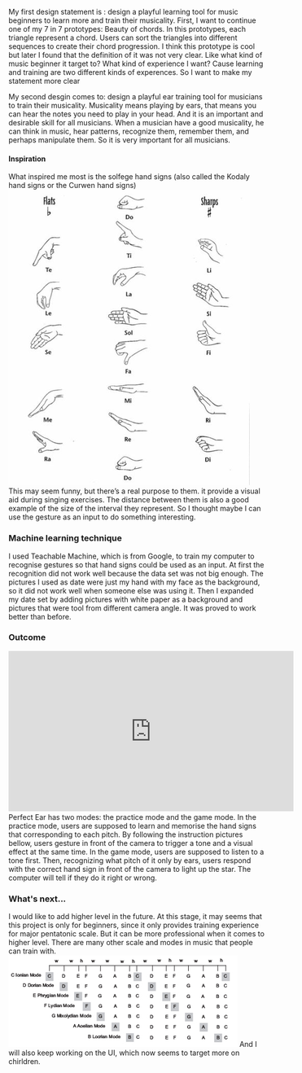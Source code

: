 My first design statement is : design a playful learning tool for music beginners to learn more and train their musicality. First, I want to continue one of my 7 in 7 prototypes: Beauty of chords. In this prototypes, each triangle represent a chord. Users can sort the triangles into different sequences to create their chord progression. I think this prototype is cool but later I found that the definition of it was not very clear. Like what kind of music beginner it target to? What kind of experience I want? Cause learning and training are two different kinds of experences. So I want to make my statement more clear

My second desgin comes to: design a playful ear training tool for musicians to train their musicality. 
Musicality means playing by ears, that means you can hear the notes you need to play in your head. And it is an important and desirable skill for all musicians. When a musician have a good musicality, he can think in music, hear patterns, recognize them, remember them, and perhaps manipulate them. So it is very important for all musicians.


#### Inspiration
What inspired me most is the solfege hand signs (also called the Kodaly hand signs or the Curwen hand signs)
![](https://github.com/EffieSong/effiesong.github.io/raw/master/finalimg-folder/solfegehandsign.jpg)
This may seem funny, but there’s a real purpose to them. it provide a visual aid during singing exercises. The distance between them is also a good example of the size of the interval they represent. So I thought maybe I can use the gesture as an input to do something interesting.


### Machine learning technique
I used Teachable Machine, which is from Google, to train my computer to recognise gestures so that hand signs could be used as an input. At first the recognition did not work well because the data set was not big enough. The pictures I used as date were just my hand with my face as the background, so it did not work well when someone else was using it. Then I expanded my date set by adding pictures with white paper as a background and pictures that were tool from different camera angle. It was proved to work better than before.

### Outcome
<iframe width="560" height="315" src="https://www.youtube.com/embed/VvfSzsO4SBg" frameborder="0" allow="accelerometer; autoplay; encrypted-media; gyroscope; picture-in-picture" allowfullscreen></iframe>
Perfect Ear has two modes: the practice mode and the game mode. In the practice mode, users are supposed to learn and memorise the hand signs that corresponding to each pitch. By following the instruction pictures bellow, users gesture in front of the camera to trigger a tone and a visual effect at the same time. In the game mode, users are supposed to listen to a tone first. Then, recognizing what pitch of it only by ears, users respond with the correct hand sign in front of the camera to light up the star. The computer will tell if they do it right or wrong. 


### What's next...
I would like to add higher level in the future. At this stage, it may seems that this project is only for beginners, since it only provides training experience for major pentatonic scale. But it can be more professional when it comes to higher level. There are many other scale and modes in music that people can train with.
![](https://github.com/EffieSong/effiesong.github.io/raw/master/finalimg-folder/modes.jpg)
And I will also keep working on the UI, which now seems to target more on chirldren.
